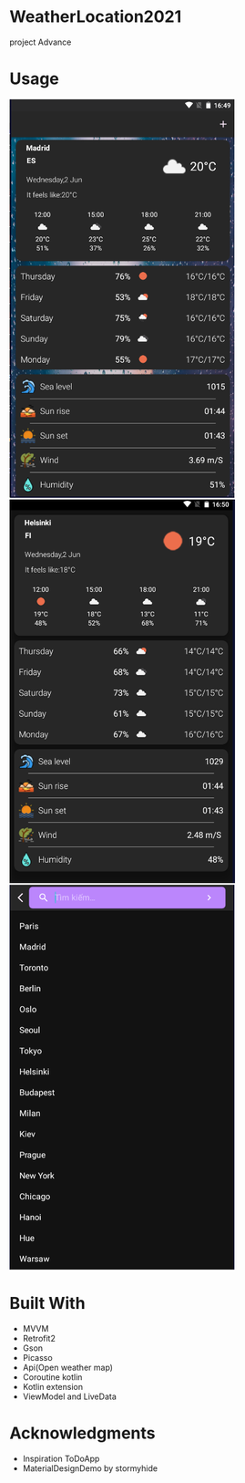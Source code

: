 # WeatherLocation2021
project Advance
# Usage
![](MainWeather.PNG)
![](WeatherLocationList.PNG)
![](SearchCity.PNG)


# Built With
 - MVVM
 - Retrofit2
 - Gson
 - Picasso
 - Api(Open weather map)
 - Coroutine kotlin
 - Kotlin extension
 - ViewModel and LiveData
 
# Acknowledgments
  - Inspiration ToDoApp
  - MaterialDesignDemo by stormyhide


